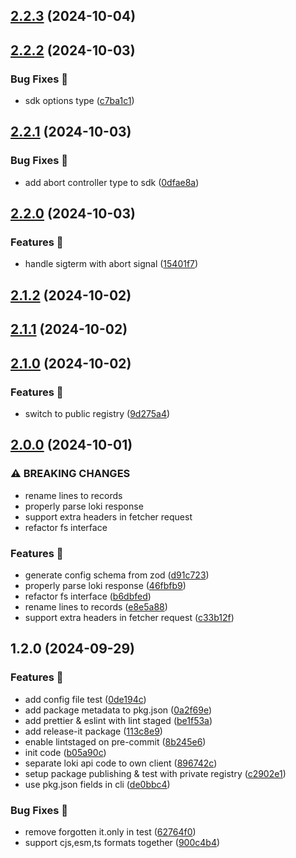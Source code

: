 ## [2.2.3](https://github.com/vosmol/loki-logs-downloader/compare/2.2.2...2.2.3) (2024-10-04)

## [2.2.2](https://github.com/vosmol/loki-logs-downloader/compare/2.2.1...2.2.2) (2024-10-03)

### Bug Fixes 🦗

- sdk options type ([c7ba1c1](https://github.com/vosmol/loki-logs-downloader/commit/c7ba1c10125d9357418e900881db7eb481be28d4))

## [2.2.1](https://github.com/vosmol/loki-logs-downloader/compare/2.2.0...2.2.1) (2024-10-03)

### Bug Fixes 🦗

- add abort controller type to sdk ([0dfae8a](https://github.com/vosmol/loki-logs-downloader/commit/0dfae8ab10ead4dc85f31a13db406eae6fa53f36))

## [2.2.0](https://github.com/vosmol/loki-logs-downloader/compare/2.1.2...2.2.0) (2024-10-03)

### Features 🚀

- handle sigterm with abort signal ([15401f7](https://github.com/vosmol/loki-logs-downloader/commit/15401f7ff8091c1caab3d7b2140487cb4f642d39))

## [2.1.2](https://github.com/vosmol/loki-logs-downloader/compare/2.1.1...2.1.2) (2024-10-02)

## [2.1.1](https://github.com/vosmol/loki-logs-downloader/compare/2.1.0...2.1.1) (2024-10-02)

## [2.1.0](https://github.com/vosmol/loki-logs-downloader/compare/2.0.0...2.1.0) (2024-10-02)

### Features 🚀

- switch to public registry ([9d275a4](https://github.com/vosmol/loki-logs-downloader/commit/9d275a43135c1e7d0a7472afddb6b205873444f7))

## [2.0.0](https://github.com/vosmol/loki-logs-downloader/compare/1.2.0...2.0.0) (2024-10-01)

### ⚠ BREAKING CHANGES

- rename lines to records
- properly parse loki response
- support extra headers in fetcher request
- refactor fs interface

### Features 🚀

- generate config schema from zod ([d91c723](https://github.com/vosmol/loki-logs-downloader/commit/d91c72339a04c7c1edcd22a8e2d7a51f4f1a5c63))
- properly parse loki response ([46fbfb9](https://github.com/vosmol/loki-logs-downloader/commit/46fbfb9e9cfee29ca82f4e1d9bd5e3b7353689cd))
- refactor fs interface ([b6dbfed](https://github.com/vosmol/loki-logs-downloader/commit/b6dbfed279882e7508fc015e5f50df681e9ea4a9))
- rename lines to records ([e8e5a88](https://github.com/vosmol/loki-logs-downloader/commit/e8e5a88cde979b246b2a00aceaaf850ae3571c06))
- support extra headers in fetcher request ([c33b12f](https://github.com/vosmol/loki-logs-downloader/commit/c33b12f78e7191f070fe21a52d0fe8af927d564a))

## 1.2.0 (2024-09-29)

### Features 🚀

- add config file test ([0de194c](https://github.com/vosmol/loki-logs-downloader/commit/0de194c8036af5c220516e67dc2f66cca87b2f70))
- add package metadata to pkg.json ([0a2f69e](https://github.com/vosmol/loki-logs-downloader/commit/0a2f69e34e8a49d46cb2878bf52e400d00627b3a))
- add prettier & eslint with lint staged ([be1f53a](https://github.com/vosmol/loki-logs-downloader/commit/be1f53ab62df1d6e23ef3bf7fc7d534ec79ec9a7))
- add release-it package ([113c8e9](https://github.com/vosmol/loki-logs-downloader/commit/113c8e9bf837d57a93d7ced3ab4b066128a4bd0f))
- enable lintstaged on pre-commit ([8b245e6](https://github.com/vosmol/loki-logs-downloader/commit/8b245e62929c0e55d6ecea66eddaa096edb2e780))
- init code ([b05a90c](https://github.com/vosmol/loki-logs-downloader/commit/b05a90c7adba1a74ccd31a9b81a53bccec7ab518))
- separate loki api code to own client ([896742c](https://github.com/vosmol/loki-logs-downloader/commit/896742c6fc7c9bbf32890a435515c29a6d591f15))
- setup package publishing & test with private registry ([c2902e1](https://github.com/vosmol/loki-logs-downloader/commit/c2902e1b33306123beaadf7547c3fb5dac98afc6))
- use pkg.json fields in cli ([de0bbc4](https://github.com/vosmol/loki-logs-downloader/commit/de0bbc47f3b2558c2b6d9f034544f984adea39cc))

### Bug Fixes 🦗

- remove forgotten it.only in test ([62764f0](https://github.com/vosmol/loki-logs-downloader/commit/62764f0c3377fda76ff948354f72b90ffbebbd47))
- support cjs,esm,ts formats together ([900c4b4](https://github.com/vosmol/loki-logs-downloader/commit/900c4b48f67951773e91461a4748002f211dd22c))
